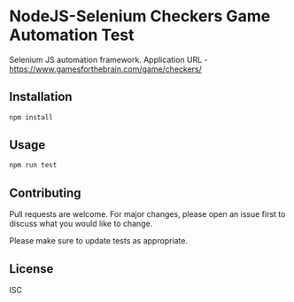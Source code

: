 # NodeJS-Selenium Checkers Game Automation Test

Selenium JS automation framework.
Application URL - https://www.gamesforthebrain.com/game/checkers/

## Installation

```bash
npm install
```

## Usage

```bash
npm run test
```

## Contributing

Pull requests are welcome. For major changes, please open an issue first
to discuss what you would like to change.

Please make sure to update tests as appropriate.

## License

ISC